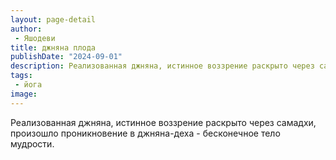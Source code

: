```yaml
---
layout: page-detail
author:
 - Яшодеви
title: джняна плода
publishDate: "2024-09-01"
description: Реализованная джняна, истинное воззрение раскрыто через самадхи, произошло проникновение в джняна-деха - бесконечное тело мудрости.
tags:
 - йога
image: 
---
```


Реализованная джняна, истинное воззрение раскрыто через самадхи, произошло проникновение в джняна-деха - бесконечное тело мудрости.

